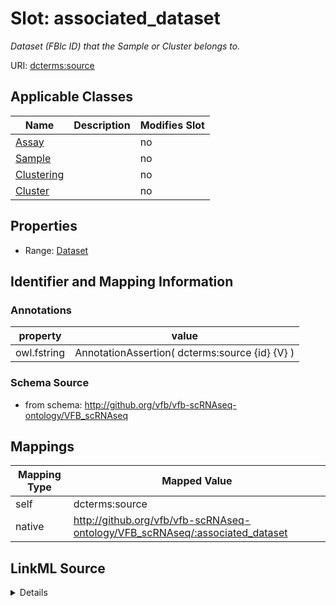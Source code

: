 

# Slot: associated_dataset


_Dataset (FBlc ID) that the Sample or Cluster belongs to._



URI: [dcterms:source](http://purl.org/dc/terms/source)



<!-- no inheritance hierarchy -->





## Applicable Classes

| Name | Description | Modifies Slot |
| --- | --- | --- |
| [Assay](Assay.md) |  |  no  |
| [Sample](Sample.md) |  |  no  |
| [Clustering](Clustering.md) |  |  no  |
| [Cluster](Cluster.md) |  |  no  |







## Properties

* Range: [Dataset](Dataset.md)





## Identifier and Mapping Information





### Annotations

| property | value |
| --- | --- |
| owl.fstring | AnnotationAssertion( dcterms:source {id} {V} ) |



### Schema Source


* from schema: http://github.org/vfb/vfb-scRNAseq-ontology/VFB_scRNAseq




## Mappings

| Mapping Type | Mapped Value |
| ---  | ---  |
| self | dcterms:source |
| native | http://github.org/vfb/vfb-scRNAseq-ontology/VFB_scRNAseq/:associated_dataset |




## LinkML Source

<details>
```yaml
name: associated_dataset
annotations:
  owl.fstring:
    tag: owl.fstring
    value: AnnotationAssertion( dcterms:source {id} {V} )
description: Dataset (FBlc ID) that the Sample or Cluster belongs to.
from_schema: http://github.org/vfb/vfb-scRNAseq-ontology/VFB_scRNAseq
rank: 1000
slot_uri: dcterms:source
alias: associated_dataset
domain_of:
- Sample
- Assay
- Clustering
- Cluster
range: Dataset

```
</details>